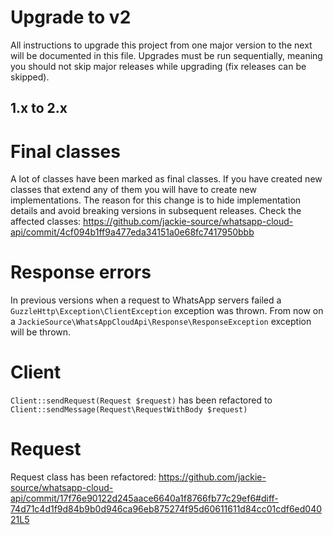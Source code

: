 # Upgrade to v2

All instructions to upgrade this project from one major version to the next will be documented in this file. Upgrades must be run sequentially, meaning you should not skip major releases while upgrading (fix releases can be skipped).

## 1.x to 2.x

# Final classes
A lot of classes have been marked as final classes. If you have created new classes that extend any of them you will have to create new implementations. The reason for this change is to hide implementation details and avoid breaking versions in subsequent releases. Check the affected classes: https://github.com/jackie-source/whatsapp-cloud-api/commit/4cf094b1ff9a477eda34151a0e68fc7417950bbb

# Response errors
In previous versions when a request to WhatsApp servers failed a `GuzzleHttp\Exception\ClientException` exception was thrown. From now on a `JackieSource\WhatsAppCloudApi\Response\ResponseException` exception will be thrown.

# Client
`Client::sendRequest(Request $request)` has been refactored to `Client::sendMessage(Request\RequestWithBody $request)`

# Request
Request class has been refactored: https://github.com/jackie-source/whatsapp-cloud-api/commit/17f76e90122d245aace6640a1f8766fb77c29ef6#diff-74d71c4d1f9d84b9b0d946ca96eb875274f95d60611611d84cc01cdf6ed04021L5

